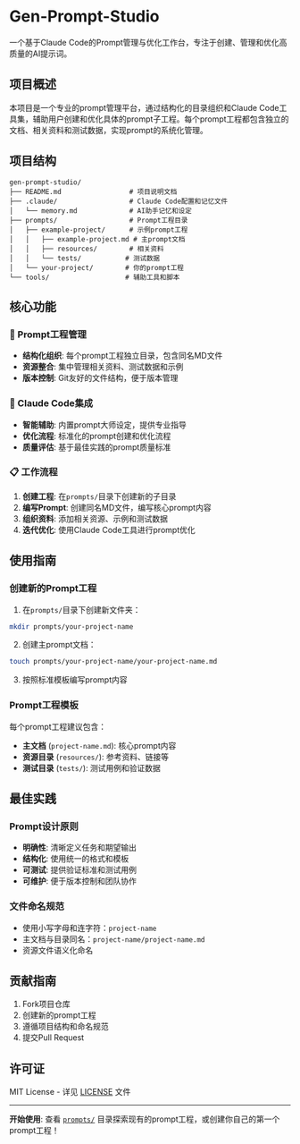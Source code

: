 # Gen-Prompt-Studio

一个基于Claude Code的Prompt管理与优化工作台，专注于创建、管理和优化高质量的AI提示词。

## 项目概述

本项目是一个专业的prompt管理平台，通过结构化的目录组织和Claude Code工具集，辅助用户创建和优化具体的prompt子工程。每个prompt工程都包含独立的文档、相关资料和测试数据，实现prompt的系统化管理。

## 项目结构

```
gen-prompt-studio/
├── README.md                 # 项目说明文档
├── .claude/                  # Claude Code配置和记忆文件
│   └── memory.md             # AI助手记忆和设定
├── prompts/                  # Prompt工程目录
│   ├── example-project/      # 示例prompt工程
│   │   ├── example-project.md # 主prompt文档
│   │   ├── resources/        # 相关资料
│   │   └── tests/           # 测试数据
│   └── your-project/        # 你的prompt工程
└── tools/                   # 辅助工具和脚本
```

## 核心功能

### 🎯 Prompt工程管理
- **结构化组织**: 每个prompt工程独立目录，包含同名MD文件
- **资源整合**: 集中管理相关资料、测试数据和示例
- **版本控制**: Git友好的文件结构，便于版本管理

### 🔧 Claude Code集成
- **智能辅助**: 内置prompt大师设定，提供专业指导
- **优化流程**: 标准化的prompt创建和优化流程
- **质量评估**: 基于最佳实践的prompt质量标准

### 📋 工作流程
1. **创建工程**: 在`prompts/`目录下创建新的子目录
2. **编写Prompt**: 创建同名MD文件，编写核心prompt内容
3. **组织资料**: 添加相关资源、示例和测试数据
4. **迭代优化**: 使用Claude Code工具进行prompt优化

## 使用指南

### 创建新的Prompt工程

1. 在`prompts/`目录下创建新文件夹：
```bash
mkdir prompts/your-project-name
```

2. 创建主prompt文档：
```bash
touch prompts/your-project-name/your-project-name.md
```

3. 按照标准模板编写prompt内容

### Prompt工程模板

每个prompt工程建议包含：
- **主文档** (`project-name.md`): 核心prompt内容
- **资源目录** (`resources/`): 参考资料、链接等
- **测试目录** (`tests/`): 测试用例和验证数据

## 最佳实践

### Prompt设计原则
- **明确性**: 清晰定义任务和期望输出
- **结构化**: 使用统一的格式和模板
- **可测试**: 提供验证标准和测试用例
- **可维护**: 便于版本控制和团队协作

### 文件命名规范
- 使用小写字母和连字符：`project-name`
- 主文档与目录同名：`project-name/project-name.md`
- 资源文件语义化命名

## 贡献指南

1. Fork项目仓库
2. 创建新的prompt工程
3. 遵循项目结构和命名规范
4. 提交Pull Request

## 许可证

MIT License - 详见 [LICENSE](LICENSE) 文件

---

**开始使用**: 查看 [`prompts/`](prompts/) 目录探索现有的prompt工程，或创建你自己的第一个prompt工程！
